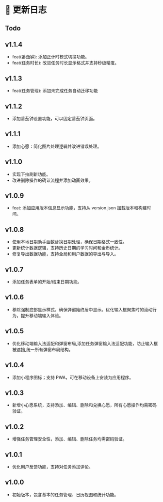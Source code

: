# 📅 更新日志

## Todo

## v1.1.4

- feat(番茄钟): 添加正计时模式切换功能。
- feat(任务时长): 改进任务时长显示格式并支持秒级精度。

## v1.1.3

- feat(任务管理): 添加未完成任务自动迁移功能

## v1.1.2

- 添加番茄钟设置功能，可以固定番茄钟页面。

## v1.1.1

- 添加心愿：简化图片处理逻辑并改进错误处理。 

## v1.1.0

- 实现下拉刷新功能。
- 改进删除操作的确认流程并添加动画效果。

## v1.0.9

- feat: 添加应用版本信息显示功能，支持从 version.json 加载版本和构建时间。

## v1.0.8

- 使用本地日期助手函数替换日期处理，确保日期格式一致性。
- 更新统计数据逻辑，支持历史日期的学习时间和金币统计。
- 修复导出数据功能，支持全局和用户数据的导出与导入。

## v1.0.7

- 添加任务表单的开始/结束日期功能。

## v1.0.6

- 移除强制底部显示样式，确保弹窗始终居中显示。优化输入框聚焦时的滚动行为，提升移动端输入体验。

## v1.0.5

- 优化移动端输入法适配和弹窗布局,添加任务弹窗输入法适配功能，防止输入框被遮挡,统一所有弹窗布局结构。

## v1.0.4

- 添加小程序图标；支持 PWA，可在移动设备上安装为应用程序。

## v1.0.3

- 新增小心愿系统，支持添加、编辑、删除和兑换心愿，所有心愿操作均需密码验证。

## v1.0.2

- 增强任务管理安全性，添加、编辑、删除任务均需密码验证。

## v1.0.1

- 优化用户反馈功能，支持对任务添加评论。

## v1.0.0

- 初始版本，包含基本的任务管理、日历视图和统计功能。
